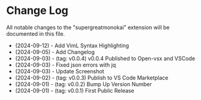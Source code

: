 # Change Log

All notable changes to the "supergreatmonokai" extension will be documented in this file.

- (2024-09-12) - Add VimL Syntax Highlighting
- (2024-09-05) - Add Changelog
- (2024-09-03) - (tag: v0.0.4) v0.0.4 Published to Open-vsx and VSCode
- (2024-09-03) - Fixed json errors with jq
- (2024-09-03) - Update Screenshot
- (2024-09-02) - (tag: v0.0.3) Publish to VS Code Marketplace
- (2024-09-01) - (tag: v0.0.2) Bump Up Version Number
- (2024-09-01) - (tag: v0.0.1) First Public Release
